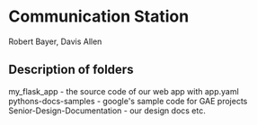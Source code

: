 # Communication Station
Robert Bayer, Davis Allen

## Description of folders
my_flask_app - the source code of our web app with app.yaml  
pythons-docs-samples - google's sample code for GAE projects  
Senior-Design-Documentation - our design docs etc.  
